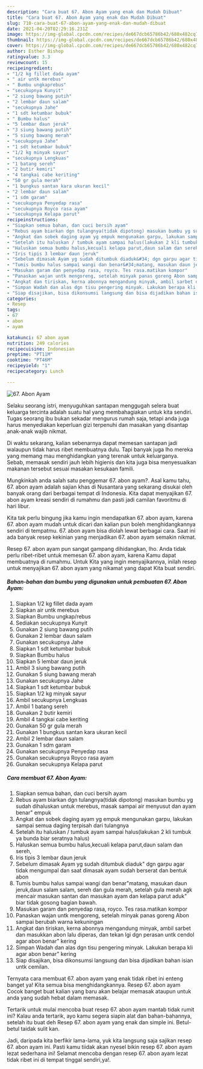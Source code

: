 ```yaml
---
description: "Cara buat 67. Abon Ayam yang enak dan Mudah Dibuat"
title: "Cara buat 67. Abon Ayam yang enak dan Mudah Dibuat"
slug: 710-cara-buat-67-abon-ayam-yang-enak-dan-mudah-dibuat
date: 2021-04-20T02:29:16.231Z
image: https://img-global.cpcdn.com/recipes/de667dcb65786b42/680x482cq70/67-abon-ayam-foto-resep-utama.jpg
thumbnail: https://img-global.cpcdn.com/recipes/de667dcb65786b42/680x482cq70/67-abon-ayam-foto-resep-utama.jpg
cover: https://img-global.cpcdn.com/recipes/de667dcb65786b42/680x482cq70/67-abon-ayam-foto-resep-utama.jpg
author: Esther Bishop
ratingvalue: 3.3
reviewcount: 15
recipeingredient:
- "1/2 kg fillet dada ayam"
- " air untk merebus"
- " Bumbu ungkaprebus"
- "secukupnya Kunyit"
- "2 siung bawang putih"
- "2 lembar daun salam"
- "secukupnya Jahe"
- "1 sdt ketumbar bubuk"
- " Bumbu halus"
- "5 lembar daun jeruk"
- "3 siung bawang putih"
- "5 siung bawang merah"
- "secukupnya Jahe"
- "1 sdt ketumbar bubuk"
- "1/2 kg minyak sayur"
- "secukupnya Lengkuas"
- "1 batang sereh"
- "2 butir kemiri"
- "4 tangkai cabe keriting"
- "50 gr gula merah"
- "1 bungkus santan kara ukuran kecil"
- "2 lembar daun salam"
- "1 sdm garam"
- "secukupnya Penyedap rasa"
- "secukupnya Royco rasa ayam"
- "secukupnya Kelapa parut"
recipeinstructions:
- "Siapkan semua bahan, dan cuci bersih ayam"
- "Rebus ayam biarkan dgn tulangnya(tidak dipotong) masukan bumbu yg sudah dihaluskan untuk merebus, masak sampai air menyusut dan ayam benar&#34; empuk"
- "Angkat dan sobek daging ayam yg empuk mengunakan garpu, lakukan sampai semua daging terpisah dari tulangnya"
- "Setelah itu haluskan / tumbuk ayam sampai halus(lakukan 2 kli tumbuk ya bunda biar seratnya halus)"
- "Haluskan semua bumbu halus,kecuali kelapa parut,daun salam dan sereh,"
- "Iris tipis 3 lembar daun jeruk"
- "Sebelum dimasak Ayam yg sudah ditumbuk diaduk&#34; dgn garpu agar tidak mengumpal dan saat dimasak ayam sudah berserat dan bentuk abon"
- "Tumis bumbu halus sampai wangi dan benar&#34;matang, masukan daun jeruk,daun salam salam, sereh dan gula merah, setelah gula merah agk mencair masukan santan dan masukan ayam dan kelapa parut aduk&#34; biar tidak gosong bagian bawah."
- "Masukan garam dan penyedap rasa, royco. Tes rasa.matikan kompor"
- "Panaskan wajan untk mengoreng, setelah minyak panas goreng Abon sampai berubah warna kekuningan"
- "Angkat dan tiriskan, kerna abonnya mengandung minyak, ambil sarbet dan masukkan abon lalu diperas, dan tekan lgi dgn perasan untk cendol agar abon benar&#34; kering"
- "Simpan Wadah dan alas dgn tisu pengering minyak. Lakukan berapa kli agar abon benar&#34; kering"
- "Siap disajikan, bisa dikonsumsi langsung dan bisa dijadikan bahan isian untk cemilan."
categories:
- Resep
tags:
- 67
- abon
- ayam

katakunci: 67 abon ayam 
nutrition: 249 calories
recipecuisine: Indonesian
preptime: "PT11M"
cooktime: "PT46M"
recipeyield: "1"
recipecategory: Lunch

---
```



![67. Abon Ayam](https://img-global.cpcdn.com/recipes/de667dcb65786b42/680x482cq70/67-abon-ayam-foto-resep-utama.jpg)

Selaku seorang istri, menyuguhkan santapan menggugah selera buat keluarga tercinta adalah suatu hal yang membahagiakan untuk kita sendiri. Tugas seorang ibu bukan sekadar mengurus rumah saja, tetapi anda juga harus menyediakan keperluan gizi terpenuhi dan masakan yang disantap anak-anak wajib nikmat.

Di waktu  sekarang, kalian sebenarnya dapat memesan santapan jadi walaupun tidak harus ribet membuatnya dulu. Tapi banyak juga lho mereka yang memang mau menghidangkan yang terenak untuk keluarganya. Sebab, memasak sendiri jauh lebih higienis dan kita juga bisa menyesuaikan makanan tersebut sesuai masakan kesukaan famili. 



Mungkinkah anda salah satu penggemar 67. abon ayam?. Asal kamu tahu, 67. abon ayam adalah sajian khas di Nusantara yang sekarang disukai oleh banyak orang dari berbagai tempat di Indonesia. Kita dapat menyajikan 67. abon ayam kreasi sendiri di rumahmu dan pasti jadi camilan favoritmu di hari libur.

Kita tak perlu bingung jika kamu ingin mendapatkan 67. abon ayam, karena 67. abon ayam mudah untuk dicari dan kalian pun boleh menghidangkannya sendiri di tempatmu. 67. abon ayam bisa diolah lewat berbagai cara. Saat ini ada banyak resep kekinian yang menjadikan 67. abon ayam semakin nikmat.

Resep 67. abon ayam pun sangat gampang dihidangkan, lho. Anda tidak perlu ribet-ribet untuk memesan 67. abon ayam, karena Kamu dapat membuatnya di rumahmu. Untuk Kita yang ingin menyajikannya, inilah resep untuk menyajikan 67. abon ayam yang nikamat yang dapat Kita buat sendiri.

<!--inarticleads1-->

##### Bahan-bahan dan bumbu yang digunakan untuk pembuatan 67. Abon Ayam:

1. Siapkan 1/2 kg fillet dada ayam
1. Siapkan  air untk merebus
1. Siapkan  Bumbu ungkap/rebus
1. Sediakan secukupnya Kunyit
1. Gunakan 2 siung bawang putih
1. Gunakan 2 lembar daun salam
1. Gunakan secukupnya Jahe
1. Siapkan 1 sdt ketumbar bubuk
1. Siapkan  Bumbu halus
1. Siapkan 5 lembar daun jeruk
1. Ambil 3 siung bawang putih
1. Gunakan 5 siung bawang merah
1. Gunakan secukupnya Jahe
1. Siapkan 1 sdt ketumbar bubuk
1. Siapkan 1/2 kg minyak sayur
1. Ambil secukupnya Lengkuas
1. Ambil 1 batang sereh
1. Gunakan 2 butir kemiri
1. Ambil 4 tangkai cabe keriting
1. Gunakan 50 gr gula merah
1. Gunakan 1 bungkus santan kara ukuran kecil
1. Ambil 2 lembar daun salam
1. Gunakan 1 sdm garam
1. Gunakan secukupnya Penyedap rasa
1. Gunakan secukupnya Royco rasa ayam
1. Gunakan secukupnya Kelapa parut




<!--inarticleads2-->

##### Cara membuat 67. Abon Ayam:

1. Siapkan semua bahan, dan cuci bersih ayam
1. Rebus ayam biarkan dgn tulangnya(tidak dipotong) masukan bumbu yg sudah dihaluskan untuk merebus, masak sampai air menyusut dan ayam benar&#34; empuk
1. Angkat dan sobek daging ayam yg empuk mengunakan garpu, lakukan sampai semua daging terpisah dari tulangnya
1. Setelah itu haluskan / tumbuk ayam sampai halus(lakukan 2 kli tumbuk ya bunda biar seratnya halus)
1. Haluskan semua bumbu halus,kecuali kelapa parut,daun salam dan sereh,
1. Iris tipis 3 lembar daun jeruk
1. Sebelum dimasak Ayam yg sudah ditumbuk diaduk&#34; dgn garpu agar tidak mengumpal dan saat dimasak ayam sudah berserat dan bentuk abon
1. Tumis bumbu halus sampai wangi dan benar&#34;matang, masukan daun jeruk,daun salam salam, sereh dan gula merah, setelah gula merah agk mencair masukan santan dan masukan ayam dan kelapa parut aduk&#34; biar tidak gosong bagian bawah.
1. Masukan garam dan penyedap rasa, royco. Tes rasa.matikan kompor
1. Panaskan wajan untk mengoreng, setelah minyak panas goreng Abon sampai berubah warna kekuningan
1. Angkat dan tiriskan, kerna abonnya mengandung minyak, ambil sarbet dan masukkan abon lalu diperas, dan tekan lgi dgn perasan untk cendol agar abon benar&#34; kering
1. Simpan Wadah dan alas dgn tisu pengering minyak. Lakukan berapa kli agar abon benar&#34; kering
1. Siap disajikan, bisa dikonsumsi langsung dan bisa dijadikan bahan isian untk cemilan.




Ternyata cara membuat 67. abon ayam yang enak tidak ribet ini enteng banget ya! Kita semua bisa menghidangkannya. Resep 67. abon ayam Cocok banget buat kalian yang baru akan belajar memasak ataupun untuk anda yang sudah hebat dalam memasak.

Tertarik untuk mulai mencoba buat resep 67. abon ayam mantab tidak rumit ini? Kalau anda tertarik, ayo kamu segera siapin alat dan bahan-bahannya, setelah itu buat deh Resep 67. abon ayam yang enak dan simple ini. Betul-betul taidak sulit kan. 

Jadi, daripada kita berfikir lama-lama, yuk kita langsung saja sajikan resep 67. abon ayam ini. Pasti kamu tiidak akan nyesel bikin resep 67. abon ayam lezat sederhana ini! Selamat mencoba dengan resep 67. abon ayam lezat tidak ribet ini di tempat tinggal sendiri,ya!.

